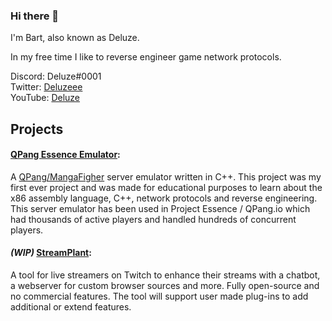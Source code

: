 ### Hi there 👋

I'm Bart, also known as Deluze.

In my free time I like to reverse engineer game network protocols.

Discord: Deluze#0001\
Twitter: [Deluzeee](https://twitter.com/Deluzeee)\
YouTube: [Deluze](https://www.youtube.com/channel/UCpCdF7gxwsxikvYrqZNehPA)

## Projects

#### [QPang Essence Emulator](https://github.com/Deluze/qpang-essence-emulator):
A [QPang/MangaFigher](https://en.wikipedia.org/wiki/Manga_Fighter) server emulator written in C++. This project was my first ever project and was made for educational purposes to learn about the x86 assembly language, C++, network protocols and reverse engineering. This server emulator has been used in Project Essence / QPang.io which had thousands of active players and handled hundreds of concurrent players.

#### *(WIP)* [StreamPlant](https://github.com/Deluze/stream-plant):
A tool for live streamers on Twitch to enhance their streams with a chatbot, a webserver for custom browser sources and more. Fully open-source and no commercial features. The tool will support user made plug-ins to add additional or extend features. 
